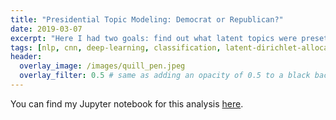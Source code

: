 ```yaml
---
title: "Presidential Topic Modeling: Democrat or Republican?"
date: 2019-03-07
excerpt: "Here I had two goals: find out what latent topics were preset in all of the State Of the Union addresses since 1790 and predict which President said which sentence. Preprocessing is a crucial ingredient for natural language processings tasks and here I use part of speech tagging for tokenization/lemmatization."
tags: [nlp, cnn, deep-learning, classification, latent-dirichlet-allocation, word-embeddings]
header:
  overlay_image: /images/quill_pen.jpeg
  overlay_filter: 0.5 # same as adding an opacity of 0.5 to a black background
---
```


You can find my Jupyter notebook for this analysis [here](https://www.kaggle.com/mjmurphy28/presidential-topic-modeling).